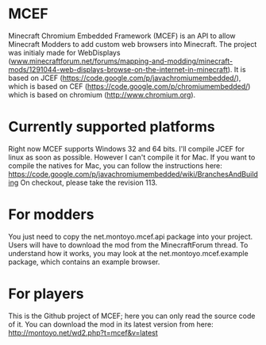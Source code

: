 # MCEF
Minecraft Chromium Embedded Framework (MCEF) is an API to allow Minecraft Modders to add custom web browsers into Minecraft.
The project was initialy made for WebDisplays (www.minecraftforum.net/forums/mapping-and-modding/minecraft-mods/1291044-web-displays-browse-on-the-internet-in-minecraft).
It is based on JCEF (https://code.google.com/p/javachromiumembedded/), which is based on CEF (https://code.google.com/p/chromiumembedded/) which is based on chromium (http://www.chromium.org).

# Currently supported platforms
Right now MCEF supports Windows 32 and 64 bits. I'll compile JCEF for linux as soon as possible. However I can't compile it for Mac.
If you want to compile the natives for Mac, you can follow the instructions here: https://code.google.com/p/javachromiumembedded/wiki/BranchesAndBuilding
On checkout, please take the revision 113.

# For modders
You just need to copy the net.montoyo.mcef.api package into your project. Users will have to download the mod from the MinecraftForum thread.
To understand how it works, you may look at the net.montoyo.mcef.example package, which contains an example browser.

# For players
This is the Github project of MCEF; here you can only read the source code of it.
You can download the mod in its latest version from here: http://montoyo.net/wd2.php?t=mcef&v=latest
